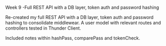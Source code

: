 Week 9 -Full REST API with a DB layer, token auth and password hashing


Re-created my full REST API with a DB layer, token auth and password hashing to consolidate middlewear. 
A user model with relevant routes and controllers tested in Thunder Client.

Included notes within hashPass, comparePass and tokenCheck.
